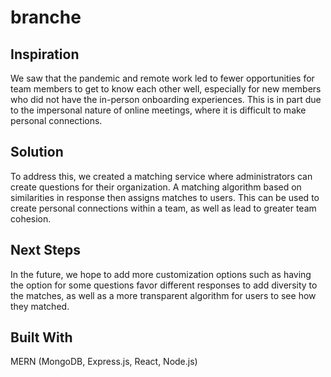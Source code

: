 # branche
## Inspiration
We saw that the pandemic and remote work led to fewer opportunities for team members to get to know each other well, especially for new members who did not have the in-person onboarding experiences. This is in part due to the impersonal nature of online meetings, where it is difficult to make personal connections.

## Solution
To address this, we created a matching service where administrators can create questions for their organization. A matching algorithm based on similarities in response then assigns matches to users. This can be used to create personal connections within a team, as well as lead to greater team cohesion.

## Next Steps
In the future, we hope to add more customization options such as having the option for some questions favor different responses to add diversity to the matches, as well as a more transparent algorithm for users to see how they matched.

## Built With
MERN (MongoDB, Express.js, React, Node.js)
